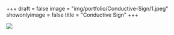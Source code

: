 +++
draft = false
image = "img/portfolio/Conductive-Sign/1.jpeg"
showonlyimage = false
title = "Conductive Sign"
+++

![](/img/portfolio/Conductive-Sign/1.jpeg)
